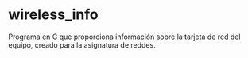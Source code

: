 # wireless_info
Programa en C que proporciona información sobre la tarjeta de red del equipo, creado para la asignatura de reddes.
